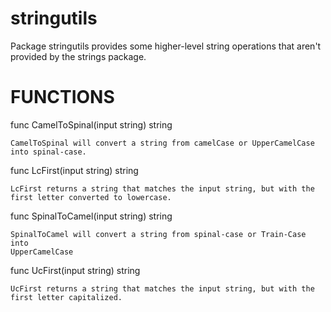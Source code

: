 stringutils
===========

Package stringutils provides some higher-level string operations that
aren't provided by the strings package.

FUNCTIONS
=========

func CamelToSpinal(input string) string
   
   	CamelToSpinal will convert a string from camelCase or UpperCamelCase
    into spinal-case.

func LcFirst(input string) string
    
    LcFirst returns a string that matches the input string, but with the
    first letter converted to lowercase.

func SpinalToCamel(input string) string
    
    SpinalToCamel will convert a string from spinal-case or Train-Case into
    UpperCamelCase

func UcFirst(input string) string
    
    UcFirst returns a string that matches the input string, but with the
    first letter capitalized.
